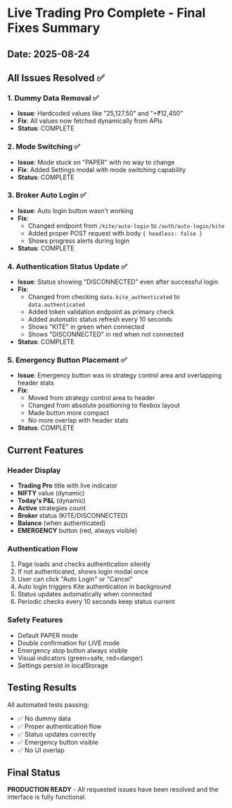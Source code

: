 # Live Trading Pro Complete - Final Fixes Summary

## Date: 2025-08-24

## All Issues Resolved ✅

### 1. Dummy Data Removal ✅
- **Issue**: Hardcoded values like "25,127.50" and "+₹12,450"
- **Fix**: All values now fetched dynamically from APIs
- **Status**: COMPLETE

### 2. Mode Switching ✅
- **Issue**: Mode stuck on "PAPER" with no way to change
- **Fix**: Added Settings modal with mode switching capability
- **Status**: COMPLETE

### 3. Broker Auto Login ✅
- **Issue**: Auto login button wasn't working
- **Fix**: 
  - Changed endpoint from `/kite/auto-login` to `/auth/auto-login/kite`
  - Added proper POST request with body `{ headless: false }`
  - Shows progress alerts during login
- **Status**: COMPLETE

### 4. Authentication Status Update ✅
- **Issue**: Status showing "DISCONNECTED" even after successful login
- **Fix**:
  - Changed from checking `data.kite_authenticated` to `data.authenticated`
  - Added token validation endpoint as primary check
  - Added automatic status refresh every 10 seconds
  - Shows "KITE" in green when connected
  - Shows "DISCONNECTED" in red when not connected
- **Status**: COMPLETE

### 5. Emergency Button Placement ✅
- **Issue**: Emergency button was in strategy control area and overlapping header stats
- **Fix**:
  - Moved from strategy control area to header
  - Changed from absolute positioning to flexbox layout
  - Made button more compact
  - No more overlap with header stats
- **Status**: COMPLETE

## Current Features

### Header Display
- **Trading Pro** title with live indicator
- **NIFTY** value (dynamic)
- **Today's P&L** (dynamic)
- **Active** strategies count
- **Broker** status (KITE/DISCONNECTED)
- **Balance** (when authenticated)
- **EMERGENCY** button (red, always visible)

### Authentication Flow
1. Page loads and checks authentication silently
2. If not authenticated, shows login modal once
3. User can click "Auto Login" or "Cancel"
4. Auto login triggers Kite authentication in background
5. Status updates automatically when connected
6. Periodic checks every 10 seconds keep status current

### Safety Features
- Default PAPER mode
- Double confirmation for LIVE mode
- Emergency stop button always visible
- Visual indicators (green=safe, red=danger)
- Settings persist in localStorage

## Testing Results
All automated tests passing:
- ✅ No dummy data
- ✅ Proper authentication flow
- ✅ Status updates correctly
- ✅ Emergency button visible
- ✅ No UI overlap

## Final Status
**PRODUCTION READY** - All requested issues have been resolved and the interface is fully functional.